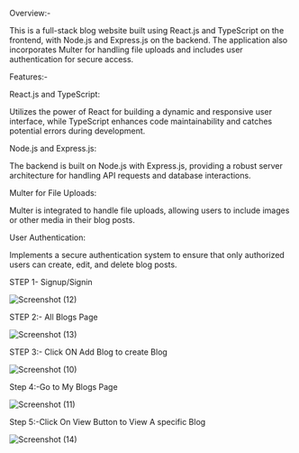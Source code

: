 Overview:-

This is a full-stack blog website built using React.js and TypeScript on the frontend, with Node.js and Express.js on the backend. The application also incorporates Multer for handling file uploads and includes user authentication for secure access.

Features:-

React.js and TypeScript: 

Utilizes the power of React for building a dynamic and responsive user interface, while TypeScript enhances code maintainability and catches potential errors during development.

Node.js and Express.js: 

The backend is built on Node.js with Express.js, providing a robust server architecture for handling API requests and database interactions.

Multer for File Uploads:

Multer is integrated to handle file uploads, allowing users to include images or other media in their blog posts.


User Authentication: 

Implements a secure authentication system to ensure that only authorized users can create, edit, and delete blog posts.


STEP 1- Signup/Signin

![Screenshot (12)](https://github.com/Sejal99/blogging-site/assets/85271912/c82486e1-1006-40c5-958f-92c0cf9e3947)


STEP 2:- All Blogs Page

![Screenshot (13)](https://github.com/Sejal99/blogging-site/assets/85271912/2574bf1b-a228-4599-bfad-f06c9cc9be98)


STEP 3:- Click ON Add Blog to create Blog

![Screenshot (10)](https://github.com/Sejal99/blogging-site/assets/85271912/8d1f4e06-c361-4182-a6b5-e39183de4eeb)


Step 4:-Go to My Blogs Page

![Screenshot (11)](https://github.com/Sejal99/blogging-site/assets/85271912/1a7d7cc1-5cad-4b30-9ca9-8778cb8c132c)


Step 5:-Click On View Button to View A specific Blog 

![Screenshot (14)](https://github.com/Sejal99/blogging-site/assets/85271912/6022f00a-3f01-4456-b61e-2c5203a97702)
